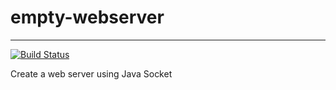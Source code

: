 empty-webserver
========
---    
    
[![Build Status](https://api.travis-ci.org/gokulnair/empty-webserver.svg?branch=master)](https://api.travis-ci.org/gokulnair/empty-webserver.svg?branch=master)

Create a web server using Java Socket